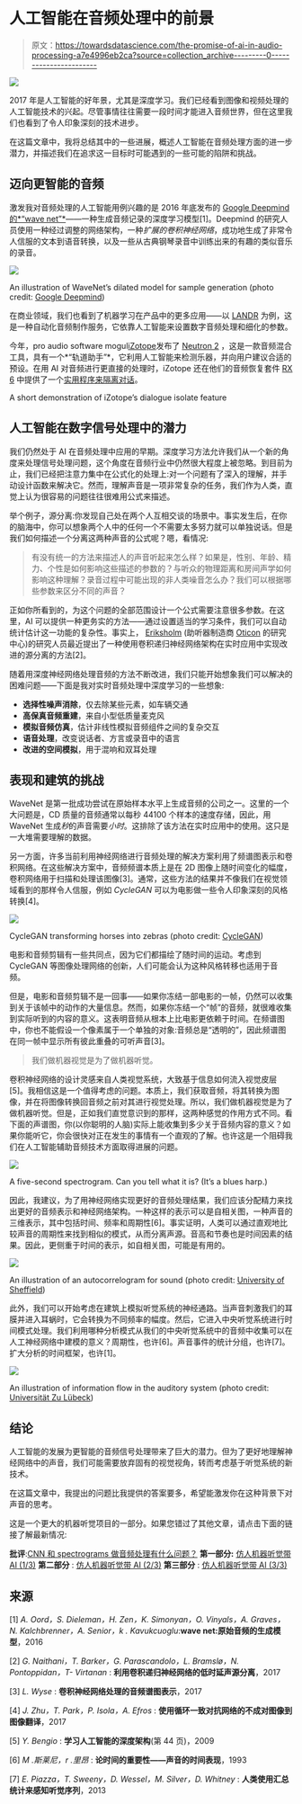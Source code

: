 # 人工智能在音频处理中的前景

> 原文：<https://towardsdatascience.com/the-promise-of-ai-in-audio-processing-a7e4996eb2ca?source=collection_archive---------0----------------------->

![](img/e270de801c277d71562648e01192717a.png)

2017 年是人工智能的好年景，尤其是深度学习。我们已经看到图像和视频处理的人工智能技术的兴起。尽管事情往往需要一段时间才能进入音频世界，但在这里我们也看到了令人印象深刻的技术进步。

在这篇文章中，我将总结其中的一些进展，概述人工智能在音频处理方面的进一步潜力，并描述我们在追求这一目标时可能遇到的一些可能的陷阱和挑战。

## 迈向更智能的音频

激发我对音频处理的人工智能用例兴趣的是 2016 年底发布的 [Google Deepmind 的*“wave net”*](https://deepmind.com/blog/wavenet-generative-model-raw-audio/)——一种生成音频记录的深度学习模型[1]。Deepmind 的研究人员使用一种经过调整的网络架构，一种*扩展的卷积神经网络*，成功地生成了非常令人信服的文本到语音转换，以及一些从古典钢琴录音中训练出来的有趣的类似音乐的录音。

![](img/55ffc25e1823735038319e2ec481c0d8.png)

An illustration of WaveNet’s dilated model for sample generation (photo credit: [Google Deepmind](https://deepmind.com/blog/wavenet-generative-model-raw-audio/))

在商业领域，我们也看到了机器学习在产品中的更多应用——以 [LANDR](https://www.landr.com) 为例，这是一种自动化音频制作服务，它依靠人工智能来设置数字音频处理和细化的参数。

今年，pro audio software mogul[iZotope](https://www.izotope.com)发布了 [Neutron 2](https://www.izotope.com/en/products/mix/neutron.html) ，这是一款音频混合工具，具有一个*“轨道助手”*，它利用人工智能来检测乐器，并向用户建议合适的预设。在用 AI 对音频进行更直接的处理时，iZotope 还在他们的音频恢复套件 [RX 6](https://www.izotope.com/en/products/repair-and-edit/rx.html) 中提供了一个[实用程序来隔离对话](https://www.izotope.com/en/products/repair-and-edit/rx/features/dialogue-isolate.html)。

A short demonstration of iZotope’s dialogue isolate feature

## 人工智能在数字信号处理中的潜力

我们仍然处于 AI 在音频处理中应用的早期。深度学习方法允许我们从一个新的角度来处理信号处理问题，这个角度在音频行业中仍然很大程度上被忽略。到目前为止，我们已经把注意力集中在公式化的处理上:对一个问题有了深入的理解，并手动设计函数来解决它。然而，理解声音是一项非常复杂的任务，我们作为人类，直觉上认为很容易的问题往往很难用公式来描述。

举个例子，源分离:你发现自己处在两个人互相交谈的场景中。事实发生后，在你的脑海中，你可以想象两个人中的任何一个不需要太多努力就可以单独说话。但是我们如何描述一个分离这两种声音的公式呢？嗯，看情况:

> 有没有统一的方法来描述人的声音听起来怎么样？如果是，性别、年龄、精力、个性是如何影响这些描述的参数的？与听众的物理距离和房间声学如何影响这种理解？录音过程中可能出现的非人类噪音怎么办？我们可以根据哪些参数来区分不同的声音？

正如你所看到的，为这个问题的全部范围设计一个公式需要注意很多参数。在这里，AI 可以提供一种更务实的方法——通过设置适当的学习条件，我们可以自动统计估计这一功能的复杂性。事实上， [Eriksholm](https://www.eriksholm.com/) (助听器制造商 [Oticon](https://www.oticon.com/) 的研究中心)的研究人员最近提出了一种使用卷积递归神经网络架构在实时应用中实现改进的源分离的方法[2]。

随着用深度神经网络处理音频的方法不断改进，我们只能开始想象我们可以解决的困难问题——下面是我对实时音频处理中深度学习的一些想象:

*   **选择性噪声消除**，仅去除某些元素，如车辆交通
*   **高保真音频重建**，来自小型低质量麦克风
*   **模拟音频仿真**，估计非线性模拟音频组件之间的复杂交互
*   **语音处理**，改变说话者、方言或录音中的语言
*   **改进的空间模拟**，用于混响和双耳处理

## 表现和建筑的挑战

WaveNet 是第一批成功尝试在原始样本水平上生成音频的公司之一。这里的一个大问题是，CD 质量的音频通常以每秒 44100 个样本的速度存储，因此，用 WaveNet 生成*秒*的声音需要*小时*。这排除了该方法在实时应用中的使用。这只是一大堆需要理解的数据。

另一方面，许多当前利用神经网络进行音频处理的解决方案利用了频谱图表示和卷积网络。在这些解决方案中，音频频谱本质上是在 2D 图像上随时间变化的幅度，卷积网络用于扫描和处理该图像[3]。通常，这些方法的结果并不像我们在视觉领域看到的那样令人信服，例如 *CycleGAN* 可以为电影做一些令人印象深刻的风格转换[4]。

![](img/4262bf28a7bd41c0b47daf215c00c4f7.png)

CycleGAN transforming horses into zebras (photo credit: [CycleGAN](https://github.com/junyanz/CycleGAN))

电影和音频剪辑有一些共同点，因为它们都描绘了随时间的运动。考虑到 CycleGAN 等图像处理网络的创新，人们可能会认为这种风格转移也适用于音频。

但是，电影和音频剪辑不是一回事——如果你冻结一部电影的一帧，仍然可以收集到关于该帧中的动作的大量信息。然而，如果你冻结一个“帧”的音频，就很难收集到实际听到的内容的意义。这表明音频从根本上比电影更依赖于时间。在频谱图中，你也不能假设一个像素属于一个单独的对象:音频总是“透明的”，因此频谱图在同一帧中显示所有彼此重叠的可听声音[3]。

> 我们做机器视觉是为了做机器听觉。

卷积神经网络的设计灵感来自人类视觉系统，大致基于信息如何流入视觉皮层[5]。我相信这是一个值得考虑的问题。本质上，我们获取音频，将其转换为图像，并在将图像转换回音频之前对其进行视觉处理。所以，我们做机器视觉是为了做机器听觉。但是，正如我们直觉意识到的那样，这两种感觉的作用方式不同。看下面的声谱图，你(以你聪明的人脑)实际上能收集到多少关于音频内容的意义？如果你能听它，你会很快对正在发生的事情有一个直观的了解。也许这是一个阻碍我们在人工智能辅助音频技术方面取得进展的问题。

![](img/32ac01ef18a869e3abd06dc3429a26f6.png)

A five-second spectrogram. Can you tell what it is? (It’s a blues harp.)

因此，我建议，为了用神经网络实现更好的音频处理结果，我们应该分配精力来找出更好的音频表示和神经网络架构。一种这样的表示可以是自相关图，一种声音的三维表示，其中包括时间、频率和周期性[6]。事实证明，人类可以通过直观地比较声音的周期性来找到相似的模式，从而分离声源。音高和节奏也是时间因素的结果。因此，更侧重于时间的表示，如自相关图，可能是有用的。

![](img/b3c85bba752b094eabeb504d5a0af638.png)

An illustration of an autocorrelogram for sound (photo credit: [University of Sheffield](http://staffwww.dcs.shef.ac.uk/people/N.Ma/resources/correlogram/))

此外，我们可以开始考虑在建筑上模拟听觉系统的神经通路。当声音刺激我们的耳膜并进入耳蜗时，它会转换为不同频率的幅度。然后，它进入中央听觉系统进行时间模式处理。我们利用哪种分析模式从我们的中央听觉系统中的音频中收集可以在人工神经网络中建模的意义？周期性，也许[6]。声音事件的统计分组，也许[7]。扩大分析的时间框架，也许[1]。

![](img/5671e9abd782b4f7f189c42408dbb776.png)

An illustration of information flow in the auditory system (photo credit: [Universität Zu Lübeck](https://www.isip.uni-luebeck.de/research/signal-processing/invariant-features.html))

## 结论

人工智能的发展为更智能的音频信号处理带来了巨大的潜力。但为了更好地理解神经网络中的声音，我们可能需要放弃固有的视觉视角，转而考虑基于听觉系统的新技术。

在这篇文章中，我提出的问题比我提供的答案要多，希望能激发你在这种背景下对声音的思考。

这是一个更大的机器听觉项目的一部分。如果您错过了其他文章，请点击下面的链接了解最新情况:

**批评**:[CNN 和 spectrograms 做音频处理有什么问题？](/whats-wrong-with-spectrograms-and-cnns-for-audio-processing-311377d7ccd)
**第一部分:** [仿人机器听觉带 AI (1/3)](/human-like-machine-hearing-with-ai-1-3-a5713af6e2f8)
**第二部分** : [仿人机器听觉带 AI (2/3)](/human-like-machine-hearing-with-ai-2-3-f9fab903b20a)
**第三部分** : [仿人机器听觉带 AI (3/3)](/human-like-machine-hearing-with-ai-3-3-fd6238426416)

## 来源

[1] *A. Oord，S. Dieleman，H. Zen，K. Simonyan，O. Vinyals，A. Graves，N. Kalchbrenner，A. Senior，k . Kavukcuoglu*:**wave net:原始音频的生成模型**，2016

[2] *G. Naithani，T. Barker，G. Parascandolo，L. Bramslø，N. Pontoppidan，T- Virtanan* : **利用卷积递归神经网络的低时延声源分离**，2017

[3] *L. Wyse* : **卷积神经网络处理的音频谱图表示**，2017

[4] *J. Zhu，T. Park，P. Isola，A. Efros* : **使用循环一致对抗网络的不成对图像到图像翻译**，2017

[5] *Y. Bengio* : **学习人工智能的深度架构**(第 44 页)，2009

[6] *M .斯莱尼，r .里昂* : **论时间的重要性——声音的时间表现**，1993

[7] *E. Piazza，T. Sweeny，D. Wessel，M. Silver，D. Whitney* : **人类使用汇总统计来感知听觉序列**，2013